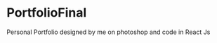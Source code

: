 # PortfolioFinal

<p aling="center">
  Personal Portfolio designed by me on photoshop and code in React Js
</p>
